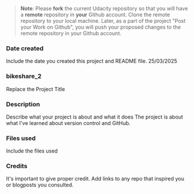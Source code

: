 >**Note**: Please **fork** the current Udacity repository so that you will have a **remote** repository in **your** Github account. Clone the remote repository to your local machine. Later, as a part of the project "Post your Work on Github", you will push your proposed changes to the remote repository in your Github account.

### Date created
Include the date you created this project and README file.
25/03/2025
### bikeshare_2
Replace the Project Title

### Description
Describe what your project is about and what it does
The project is about what I've learned about version control and GitHub.
### Files used
Include the files used

### Credits
It's important to give proper credit. Add links to any repo that inspired you or blogposts you consulted.

